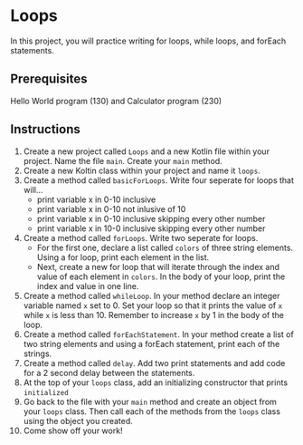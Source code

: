 # Loops

In this project, you will practice writing for loops, while loops, and forEach statements. 

## Prerequisites

Hello World program (130) and Calculator program (230)

## Instructions

1. Create a new project called `Loops` and a new Kotlin file within your project. Name the file `main`.
Create your `main` method.
1. Create a new Koltin class within your project and name it `loops`. 
2. Create a method called `basicForLoops`. Write four seperate for loops that will...    
    - print variable x in 0-10 inclusive
    - print variable x in 0-10 not inlusive of 10
    - print variable x in 0-10 inclusive skipping every other number
    - print variable x in 10-0 inclusive skipping every other number
3. Create a method called `forLoops`. Write two seperate for loops.    
    - For the first one, declare a list called `colors` of three string elements. Using a for loop, print each element in the list.
    - Next, create a new for loop that will iterate through the index and value of each element in `colors`. In the body of your loop, print the index and value in one line.
4. Create a method called `whileLoop`. In your method declare an integer variable named `x` set to 0. Set your loop so that it prints the value of `x` while `x` is less than 10. Remember to increase `x` by 1 in the body of the loop. 
5. Create a method called `forEachStatement`. In your method create a list of two string elements and using a forEach statement, print each of the strings.
6. Create a method called `delay`. Add two print statements and add code for a 2 second delay between the statements.
7. At the top of your `loops` class, add an initializing constructor that prints `initialized`
8.  Go back to the file with your `main` method and create an object from your `loops` class. Then call each of the methods from the `loops` class using the object you created.
9.  Come show off your work!